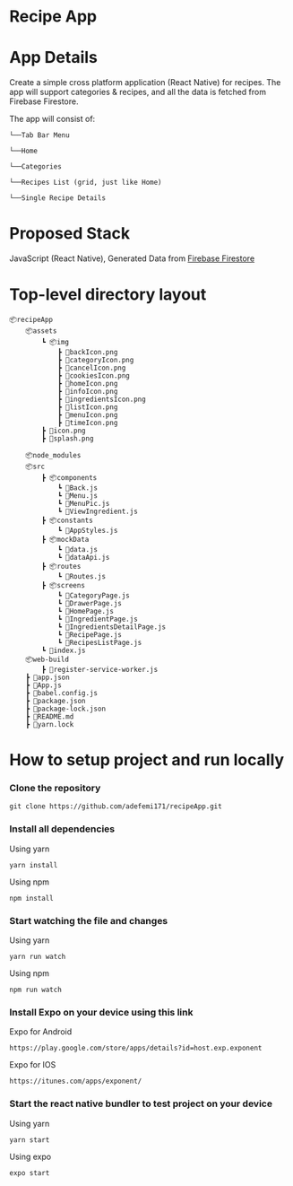 # Recipe App



# App Details

Create a simple cross platform application (React Native) for recipes. The app will support categories & recipes, and all the data is fetched from Firebase Firestore.

The app will consist of:

    └──Tab Bar Menu

    └──Home

    └──Categories

    └──Recipes List (grid, just like Home)

    └──Single Recipe Details


# Proposed Stack

JavaScript (React Native), Generated Data from [Firebase Firestore](https://www.instamobile.io/wp-content/uploads/2019/10/dataArrays.js)


# Top-level directory layout

    📦recipeApp
        📦assets
            ┗ 📦img
                ┣ 📜backIcon.png
                ┣ 📜categoryIcon.png
                ┣ 📜cancelIcon.png
                ┣ 📜cookiesIcon.png
                ┣ 📜homeIcon.png
                ┣ 📜infoIcon.png
                ┣ 📜ingredientsIcon.png
                ┣ 📜listIcon.png
                ┣ 📜menuIcon.png
                ┣ 📜timeIcon.png
            ┣ 📜icon.png
            ┣ 📜splash.png

        📦node_modules
        📦src
            ┣ 📦components
                ┗ 📜Back.js
                ┗ 📜Menu.js
                ┗ 📜MenuPic.js
                ┗ 📜ViewIngredient.js
            ┣ 📦constants
                ┗ 📜AppStyles.js
            ┣ 📦mockData
                ┗ 📜data.js
                ┗ 📜dataApi.js
            ┣ 📦routes
                ┗ 📜Routes.js
            ┣ 📦screens
                ┗ 📜CategoryPage.js
                ┗ 📜DrawerPage.js
                ┗ 📜HomePage.js
                ┗ 📜IngredientPage.js
                ┗ 📜IngredientsDetailPage.js
                ┗ 📜RecipePage.js
                ┗ 📜RecipesListPage.js
            ┗ 📜index.js
        📦web-build
            ┣ 📜register-service-worker.js
        ┣ 📜app.json
        ┣ 📜App.js
        ┣ 📜babel.config.js
        ┣ 📜package.json
        ┣ 📜package-lock.json
        ┣ 📜README.md
        ┣ 📜yarn.lock


# How to setup project and run locally

### Clone the repository 

```
git clone https://github.com/adefemi171/recipeApp.git
```

### Install all dependencies

Using yarn

```
yarn install
```

Using npm

```
npm install
```

### Start watching the file and changes

Using yarn

```
yarn run watch
```

Using npm

```
npm run watch
```

### Install Expo on your device using this link

Expo for Android

```
https://play.google.com/store/apps/details?id=host.exp.exponent
```

Expo for IOS

```
https://itunes.com/apps/exponent/
```
### Start the react native bundler to test project on your device

Using yarn

```
yarn start
```

Using expo

```
expo start
```            





